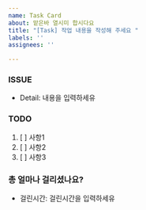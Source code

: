 ```yaml
---
name: Task Card
about: 맡은바 열시미 합시다요
title: "[Task] 작업 내용을 작성해 주세요 "
labels: ''
assignees: ''

---
```


### ISSUE
- Detail: 내용을 입력하세유

### TODO
1. [ ] 사항1
2. [ ] 사항2
3. [ ] 사항3

### 총 얼마나 걸리셨나요?
- 걸린시간: 걸린시간을 입력하세유
